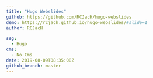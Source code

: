 ```yaml
---
title: "Hugo Webslides"
github: https://github.com/RCJacH/hugo-webslides
demo: https://rcjach.github.io/hugo-webslides/#slide=1
author: RCJacH

ssg:
  - Hugo
cms:
  - No Cms
date: 2019-08-09T08:35:08Z
github_branch: master
---
```

